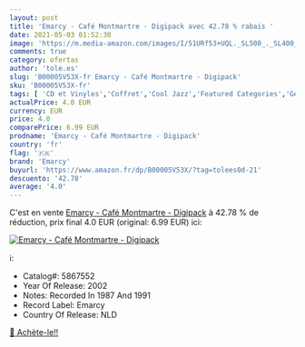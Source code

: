 ```yaml
---
layout: post
title: 'Emarcy - Café Montmartre - Digipack avec 42.78 % rabais '
date: 2021-05-03 01:52:30
image: 'https://m.media-amazon.com/images/I/51URf53+UQL._SL500_._SL400_.jpg'
comments: true
category: ofertas
author: 'tole.es'
slug: 'B00005V53X-fr Emarcy - Café Montmartre - Digipack'
sku: 'B00005V53X-fr'
tags: [ 'CD et Vinyles','Coffret','Cool Jazz','Featured Categories','Genres','Jazz','Pop','emarcy', ]
actualPrice: 4.0 EUR
currency: EUR
price: 4.0
comparePrice: 6.99 EUR
prodname: 'Emarcy - Café Montmartre - Digipack'
country: 'fr'
flag: '🇫🇷'
brand: 'Emarcy'
buyurl: 'https://www.amazon.fr/dp/B00005V53X/?tag=tolees0d-21'
descuento: '42.78'
average: '4.0'
---
```


C'est en vente [Emarcy - Café Montmartre - Digipack](https://www.amazon.fr/dp/B00005V53X/?tag=tolees0d-21)  à  42.78 % de réduction, prix final  4.0 EUR (original: 6.99 EUR) ici:

[![Emarcy - Café Montmartre - Digipack](https://m.media-amazon.com/images/I/51URf53+UQL._SL500_._SL400_.jpg)](https://www.amazon.fr/dp/B00005V53X/?tag=tolees0d-21)

ℹ️:

- Catalog#: 5867552
- Year Of Release: 2002
- Notes: Recorded In 1987 And 1991
- Record Label: Emarcy
- Country Of Release: NLD

[🛒 Achète-le!!](https://www.amazon.fr/dp/B00005V53X/?tag=tolees0d-21)
